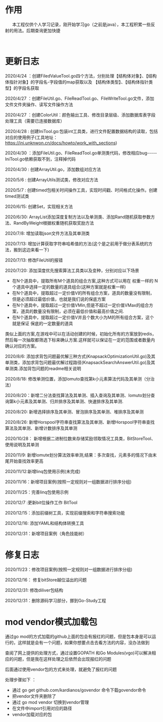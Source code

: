 # 作用
&nbsp;&nbsp;&nbsp;&nbsp;&nbsp;&nbsp;本工程仅供个人学习记录，刚开始学习go（之前是java），本工程积累一些反射的用法。后期查询更加快捷

&nbsp;&nbsp;&nbsp;&nbsp;&nbsp;&nbsp;

# 更新日志
2020/4/24 ：创建FiledValueTool.go四个方法，分别处理【结构体对象】、【结构体指针对象】的字段名-字段值的map获取以及 【结构体类型】、【结构体指针类型】的字段名获取

2020/4/27 ：创建FileUtil.go、FileReadTool.go、FileWriteTool.go文件，添加文件文件夹操作、读写文件操作方法

2020/4/27 ：创建ColorUtil：颜色输出工具、修改目录层级、添加数据库表字段处理工具（需要已连接数据库）

2020/4/28 : 创建IniTool.go:包装int工具类，进行文件配置数据结构的读取，包括对应的使用例子(工具地址：https://ini.unknwon.cn/docs/howto/work_with_sections)

2020/4/30 ：添加FileUtil.go、FileReadTool.go单测类代码，修改相应bug-----IniTool.go依赖获取不到，注释掉代码

2020/4/30 : 创建ArrayUtil.go，添加数组对应方法

2020/5/6 : 创建ArrayUtils测试类，修改对应方法

2020/5/7 : 创建timed包相关时间操作工具，实现时间戳、时间格式化操作。创建timed测试类

2020/6/15: 创建Set，实现相关方法

2020/6/30: ArrayList添加深度复制方法以及单测类、添加Rand随机获取参数方法、RandByWeight根据权重随机获取奖励方法

2020/7/8: 增加读取json文件方法及其单测类

2020/7/13: 增加计算获取字符串哈希值的方法(这个是之前用于做分表系统的方法，搬到这边来看一下)

2020/7/13: 修改FileUtil的报错

2020/7/20: 添加深度优先搜索算法工具类以及变种，分别对应以下场景

- 在N个道具中，提取所有M个道具的组合方案,这种方式可以用在 权重一样的 N个道具中选择一定的数量的道具组合(这种方案就是权重一样)
- 在N个道具中，提取超过一定价值V的所有组合方案，道具的数量没有限制，但是必须超过最低价值，也就是我们说的保底方案
- 在N个道具中，提取超过一定价值VMin,但是不超过一定价值VMax的组合方案，道具的数量没有限制，必须在最低价值和最高价值之间.
- 在N个道具中，提取超过一定价值V并且个数大小为M的所有组合方案，这个就是保证 保底的一定数量的道具

类似上面的方案,在游戏中可以在活动创建的时候，初始化所有的方案放到redis，然后每一次抽取都筛选下标来确认方案.这样就可以保证在一定的范围或者数量内确认对应的方案。


2020/8/6:  添加求背包问题最优解三种方式(KnapsackOptimizationUtil.go)及其单测类，添加求背包问题最优解过程路径(KnapsackSearchAnswerUtil.go)及其单测类.添加背包问题的readme相关说明

2020/8/18: 修改单测位置，添加lomuto查找第k小元素算法代码及其单测（分治法）

2020/8/20：新增二分法查找算法及其单测、插入查询及其单测、lomuto划分查询第k小元素及其单测、归并排序及其单测、快速排序及其单测.

2020/8/20: 新增选择排序及其单测、冒泡排序及其单测、堆排序及其单测

2020/8/26: 新增Horspool字符串查找算法及其单测、新增Horspool字符串查找算法及其单测、新增计数排序及其单测

2020/10/28： 新增根据二进制位数来存储奖励领取情况工具类，BitStoreTool、使用说明及其单测

2020/11/9: 新增lomute划分算法效率单测,结果：多次查找，元素多的情况下由末尾开始查找效率更高

2020/11/12:新增linq包使用示例(未完成)

2020/11/16：新增项目案例(按照一定规则对一组数据进行排序分组)

2020/11/25：完善linq包使用示例

2020/12/7 :更新bit位操作工作 BitTool 

2020/12/15：添加前缀树工具，实现前缀搜索和字符串搜索功能

2020/12/16: 添加YAML和结构体转换工具

2020/12/31：新增项目案例（角色技能树）

# 修复日志
2020/11/23：修改项目案例(按照一定规则对一组数据进行排序分组)

2020/12/16： 修复bitStore越位溢出的问题

2020/12/31: 修改diliver包结构

2020/12/31：删除源码学习部分，挪到Go-Study工程

# mod vendor模式加载包
通过go mod的方式加载的github上面的包会有报红的问题，但是包本身是可以运行的，这样就是会有一个问题，如果你想要点击去看方法的内容，没办法做到

查阅了网上提供的处理方式，通过设置GOPATH 和Go Modules(vgo)可以解决相应的问题，但是我在这样处理之后依然会出现报红的问题

后面通过使用vendor包的方式来处理，就避免了报红的问题

处理步骤如下 ：
- 通过 go get github.com/kardianos/govendor 命令下载govendor命令
- 把vendor文件夹删除了
- 通过 go mod vendor 切换到vendor管理
- 在文件中import引用对应的路径
- vendor加载对应的包